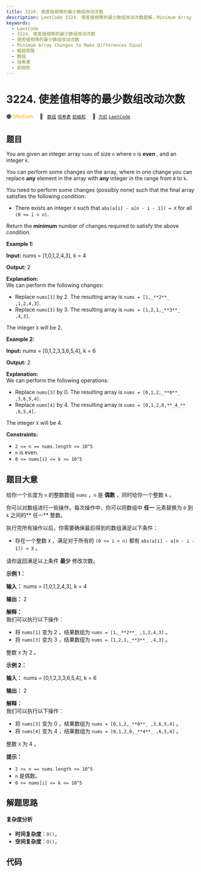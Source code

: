 ```yaml
---
title: 3224. 使差值相等的最少数组改动次数
description: LeetCode 3224. 使差值相等的最少数组改动次数题解，Minimum Array Changes to Make Differences Equal，包含解题思路、复杂度分析以及完整的 JavaScript 代码实现。
keywords:
  - LeetCode
  - 3224. 使差值相等的最少数组改动次数
  - 使差值相等的最少数组改动次数
  - Minimum Array Changes to Make Differences Equal
  - 解题思路
  - 数组
  - 哈希表
  - 前缀和
---
```


# 3224. 使差值相等的最少数组改动次数

🟠 <font color=#ffb800>Medium</font>&emsp; 🔖&ensp; [`数组`](/tag/array.md) [`哈希表`](/tag/hash-table.md) [`前缀和`](/tag/prefix-sum.md)&emsp; 🔗&ensp;[`力扣`](https://leetcode.cn/problems/minimum-array-changes-to-make-differences-equal) [`LeetCode`](https://leetcode.com/problems/minimum-array-changes-to-make-differences-equal)

## 题目

You are given an integer array `nums` of size `n` where `n` is **even** , and
an integer `k`.

You can perform some changes on the array, where in one change you can replace
**any** element in the array with **any** integer in the range from `0` to
`k`.

You need to perform some changes (possibly none) such that the final array
satisfies the following condition:

  * There exists an integer `X` such that `abs(a[i] - a[n - i - 1]) = X` for all `(0 <= i < n)`.

Return the **minimum** number of changes required to satisfy the above
condition.



**Example 1:**

**Input:** nums = [1,0,1,2,4,3], k = 4

**Output:** 2

**Explanation:**  
We can perform the following changes:

  * Replace `nums[1]` by 2. The resulting array is `nums = [1,_**2**_ ,1,2,4,3]`.
  * Replace `nums[3]` by 3. The resulting array is `nums = [1,2,1,_**3**_ ,4,3]`.

The integer `X` will be 2.

**Example 2:**

**Input:** nums = [0,1,2,3,3,6,5,4], k = 6

**Output:** 2

**Explanation:**  
We can perform the following operations:

  * Replace `nums[3]` by 0. The resulting array is `nums = [0,1,2,_**0**_ ,3,6,5,4]`.
  * Replace `nums[4]` by 4. The resulting array is `nums = [0,1,2,0,**_4_** ,6,5,4]`.

The integer `X` will be 4.



**Constraints:**

  * `2 <= n == nums.length <= 10^5`
  * `n` is even.
  * `0 <= nums[i] <= k <= 10^5`


## 题目大意

给你一个长度为 `n` 的整数数组 `nums` ，`n` 是 **偶数**  ，同时给你一个整数 `k` 。

你可以对数组进行一些操作。每次操作中，你可以将数组中 **任一**  元素替换为 `0` 到 `k` 之间的**  任一** 整数。

执行完所有操作以后，你需要确保最后得到的数组满足以下条件：

  * 存在一个整数 `X` ，满足对于所有的 `(0 <= i < n)` 都有 `abs(a[i] - a[n - i - 1]) = X` 。

请你返回满足以上条件 **最少**  修改次数。



**示例 1：**

**输入：** nums = [1,0,1,2,4,3], k = 4

**输出：** 2

**解释：**  
我们可以执行以下操作：

  * 将 `nums[1]` 变为 2 ，结果数组为 `nums = [1,_**2**_ ,1,2,4,3]` 。
  * 将 `nums[3]` 变为 3 ，结果数组为 `nums = [1,2,1,_**3**_ ,4,3]` 。

整数 `X` 为 2 。

**示例 2：**

**输入：** nums = [0,1,2,3,3,6,5,4], k = 6

**输出：** 2

**解释：**  
我们可以执行以下操作：

  * 将 `nums[3]` 变为 0 ，结果数组为 `nums = [0,1,2,_**0**_ ,3,6,5,4]` 。
  * 将 `nums[4]` 变为 4 ，结果数组为 `nums = [0,1,2,0,_**4**_ ,6,5,4]` 。

整数 `X` 为 4 。



**提示：**

  * `2 <= n == nums.length <= 10^5`
  * `n` 是偶数。
  * `0 <= nums[i] <= k <= 10^5`


## 解题思路

#### 复杂度分析

- **时间复杂度**：`O()`，
- **空间复杂度**：`O()`，

## 代码

```javascript

```